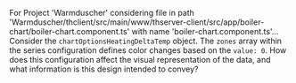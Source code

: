 For Project 'Warmduscher' considering file in path 'Warmduscher/thclient/src/main/www/thserver-client/src/app/boiler-chart/boiler-chart.component.ts' with name 'boiler-chart.component.ts'... 
Consider the `chartOptionsHeatingDeltaTemp` object. The `zones` array within the series configuration defines color changes based on the `value: 0`. How does this configuration affect the visual representation of the data, and what information is this design intended to convey?